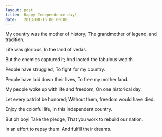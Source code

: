 ```yaml
---
layout: post
title:  Happy Independence day!!
date:   2013-08-15 00:00:00
---
```

My country was the mother of history;
The grandmother of legend, and tradition.

Life was glorious,
In the land of vedas.

But the enemies captured it;
And looted the fabulous wealth.

People have struggled,
To fight for my country.

People have laid down their lives,
To free my mother land.

My people woke up with life and freedom,
On one historical day.

Let every patriot be honored;
Without them, freedom would have died.

Enjoy the colorful life,
In this independent country.

But oh boy! Take the pledge,
That you work to rebuild our nation.

In an effort to repay them.
And fulfill their dreams.
